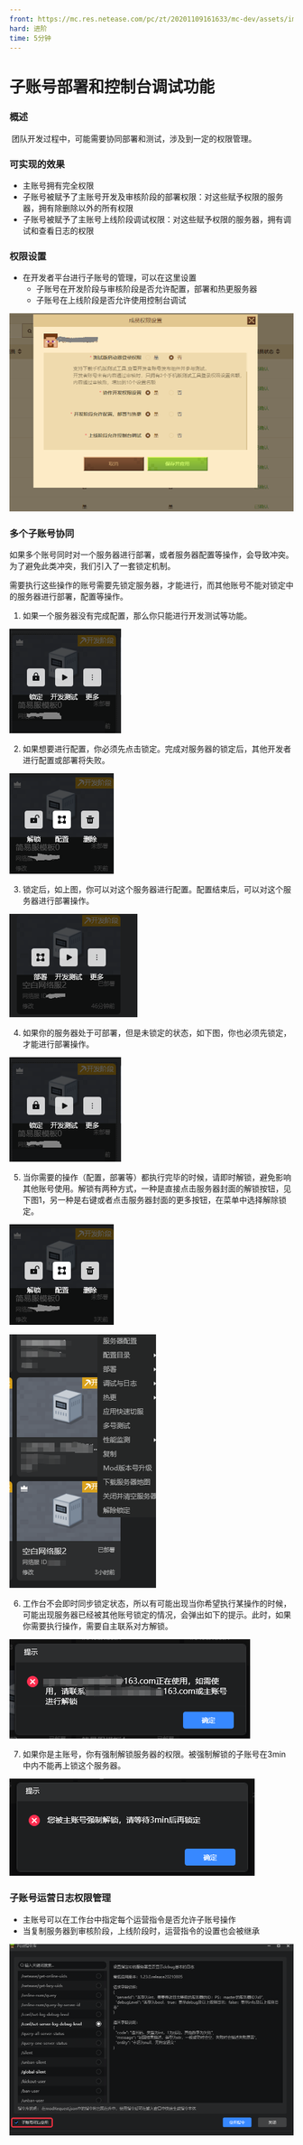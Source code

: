 ```yaml
---
front: https://mc.res.netease.com/pc/zt/20201109161633/mc-dev/assets/img/zdbs02.2d2c4f75.png
hard: 进阶
time: 5分钟
---
```


# 子账号部署和控制台调试功能

### 概述

​		团队开发过程中，可能需要协同部署和测试，涉及到一定的权限管理。



### 可实现的效果

- 主账号拥有完全权限
- 子账号被赋予了主账号开发及审核阶段的部署权限：对这些赋予权限的服务器，拥有除删除以外的所有权限
- 子账号被赋予了主账号上线阶段调试权限：对这些赋予权限的服务器，拥有调试和查看日志的权限



### 权限设置

- 在开发者平台进行子账号的管理，可以在这里设置
  - 子账号在开发阶段与审核阶段是否允许配置，部署和热更服务器
  - 子账号在上线阶段是否允许使用控制台调试


![image-20220411193031517](./images/image-20220411193031517.png)



### 多个子账号协同

如果多个账号同时对一个服务器进行部署，或者服务器配置等操作，会导致冲突。为了避免此类冲突，我们引入了一套锁定机制。

需要执行这些操作的账号需要先锁定服务器，才能进行，而其他账号不能对锁定中的服务器进行部署，配置等操作。

1. 如果一个服务器没有完成配置，那么你只能进行开发测试等功能。

![image-20220411202033275](./images/image-20220411202033275.png)

2. 如果想要进行配置，你必须先点击锁定。完成对服务器的锁定后，其他开发者进行配置或部署将失败。

![image-20220411202352736](./images/image-20220411202352736.png)

3. 锁定后，如上图，你可以对这个服务器进行配置。配置结束后，可以对这个服务器进行部署操作。

![image-20220411202445382](./images/image-20220411202445382.png)

4. 如果你的服务器处于可部署，但是未锁定的状态，如下图，你也必须先锁定，才能进行部署操作。

![image-20220411202033275](./images/image-20220411202033275.png)

5. 当你需要的操作（配置，部署等）都执行完毕的时候，请即时解锁，避免影响其他账号使用。解锁有两种方式，一种是直接点击服务器封面的解锁按钮，见下图1，另一种是右键或者点击服务器封面的更多按钮，在菜单中选择解除锁定。

![image-20220411202352736](./images/image-20220411202352736.png)

![image-20220411203104534](./images/image-20220411203104534.png)

6. 工作台不会即时同步锁定状态，所以有可能出现当你希望执行某操作的时候，可能出现服务器已经被其他账号锁定的情况，会弹出如下的提示。此时，如果你需要执行操作，需要自主联系对方解锁。

![image-20220411203212061](./images/image-20220411203212061.png)

7. 如果你是主账号，你有强制解锁服务器的权限。被强制解锁的子账号在3min中内不能再上锁这个服务器。

![image-20220412161046230](./images/image-20220412161046230.png)



### 子账号运营日志权限管理

- 主账号可以在工作台中指定每个运营指令是否允许子账号操作
- 当复制服务器到审核阶段，上线阶段时，运营指令的设置也会被继承

![image-20220411204137558](./images/image-20220411204137558.png)